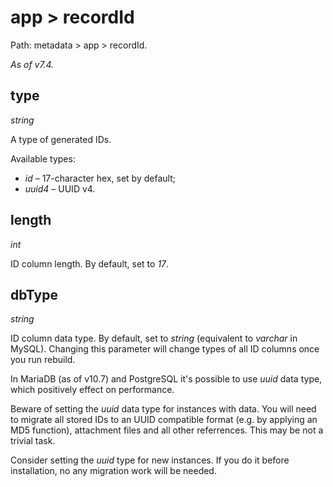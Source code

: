 # app > recordId

Path: metadata > app > recordId.

*As of v7.4.*

## type

*string*

A type of generated IDs.

Available types:

* *id* – 17-character hex, set by default;
* *uuid4* – UUID v4.

## length

*int*

ID column length. By default, set to *17*.

## dbType

*string*

ID column data type. By default, set to *string* (equivalent to *varchar* in MySQL). Changing this parameter will change types of all ID columns once you run rebuild.

In MariaDB (as of v10.7) and PostgreSQL it's possible to use *uuid* data type, which positively effect on performance.

Beware of setting the *uuid* data type for instances with data. You will need to migrate all stored IDs to an UUID compatible format (e.g. by applying an MD5 function), attachment files and all other referrences. This may be not a trivial task.

Consider setting the *uuid* type for new instances. If you do it before installation, no any migration work will be needed.
